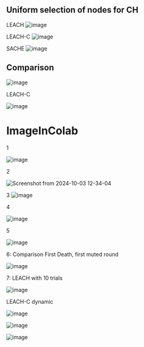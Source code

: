 ## Uniform selection of nodes for CH

LEACH
![image](https://github.com/user-attachments/assets/b6dc9bac-27f6-45f0-8ee7-50398079bb0c)

LEACH-C
![image](https://github.com/user-attachments/assets/45ac36d3-7d12-44c9-adff-78655daa81a5)


SACHE
![image](https://github.com/user-attachments/assets/bc5a0269-57ad-4854-a858-12fabc3458b1)


## Comparison
![image](https://github.com/user-attachments/assets/102c8237-333b-421e-9cb6-a5740992ce58)


LEACH-C

![image](https://github.com/user-attachments/assets/347b5543-7926-40a3-a982-5e4ea66e7b6e)



# ImageInColab

1

![image](https://github.com/user-attachments/assets/93413ba1-9a05-4508-8339-bfde482d6b75)


2

![Screenshot from 2024-10-03 12-34-04](https://github.com/user-attachments/assets/8712c822-bf15-4497-9ce0-54de9578036b)


3
![image](https://github.com/user-attachments/assets/775fc625-dc64-4da4-8911-eb88ee2e0557)


4 

![image](https://github.com/user-attachments/assets/df973eb1-4f66-419a-adc7-63f850fb8e34)


5

![image](https://github.com/user-attachments/assets/baae1193-f22f-465b-8396-a7229951a659)


6: Comparison First Death, first muted round

![image](https://github.com/user-attachments/assets/51e47806-66c7-4101-b823-fb8fba2129a7)


7: LEACH with 10 trials

![image](https://github.com/user-attachments/assets/d07e3692-bf07-40e0-bb43-d9a9f814f5e8)



LEACH-C dynamic

![image](https://github.com/user-attachments/assets/208227df-ea03-40db-a70b-6eafad64f3bc)


![image](https://github.com/user-attachments/assets/468bf66f-2e68-43e5-8d37-d1ef7ec7fa62)

![image](https://github.com/user-attachments/assets/e92fc9a7-54c8-44c8-b8a5-be3fbe4df2f9)

